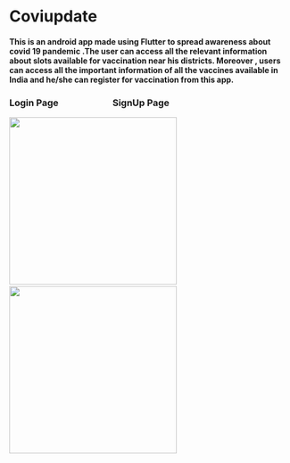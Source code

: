 # Coviupdate

#### This is an android app made using Flutter to spread awareness about covid 19 pandemic .The user can access all the relevant information about slots available for vaccination near his districts. Moreover , users can access all the important information of all the vaccines available in India and he/she can register for vaccination from this app.

### Login Page &nbsp; &nbsp; &nbsp; &nbsp; &nbsp; &nbsp; &nbsp; &nbsp; &nbsp; &nbsp; &nbsp; &nbsp;  SignUp Page 

<img src="https://user-images.githubusercontent.com/81025973/148761295-de145d9c-a123-4a00-aa2a-7a8b2d7eb653.jpeg" width=300 heigth=200>  &nbsp;
<img src="https://user-images.githubusercontent.com/81025973/148762934-e8106035-f3e9-4a8d-aba4-8b1cc9860856.jpeg" width=300 heigth=200>
